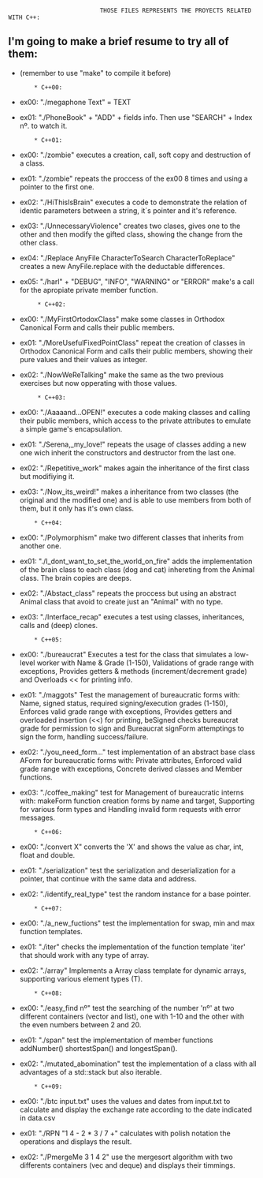                               THOSE FILES REPRESENTS THE PROYECTS RELATED WITH C++:

I'm going to make a brief resume to try all of them:
-
- (remember to use "make" to compile it before)


          * C++00:


- ex00: "./megaphone Text" = TEXT
- ex01: "./PhoneBook" + "ADD" + fields info. Then use "SEARCH" + Index nº. to watch it.


          * C++01:


- ex00: "./zombie" executes a creation, call, soft copy and destruction of a class.
- ex01: "./zombie" repeats the proccess of the ex00 8 times and using a pointer to the first one.
- ex02: "./HiThisIsBrain" executes a code to demonstrate the relation of identic parameters between a string, it´s pointer and it's reference.
- ex03: "./UnnecessaryViolence" creates two clases, gives one to the other and then modify the gifted class, showing the change from the other class.
- ex04: "./Replace AnyFile CharacterToSearch CharacterToReplace" creates a new AnyFile.replace with the deductable differences.
- ex05: "./harl" + "DEBUG", "INFO", "WARNING" or "ERROR" make's a call for the apropiate private member function.


           * C++02:

  
- ex00: "./MyFirstOrtodoxClass" make some classes in Orthodox Canonical Form and calls their public members.
- ex01: "./MoreUsefulFixedPointClass" repeat the creation of classes in Orthodox Canonical Form and calls their public members, showing their pure values and their values as integer.
- ex02: "./NowWeReTalking" make the same as the two previous exercises but now opperating with those values.


           * C++03:


- ex00: "./Aaaaand...OPEN\!" executes a code making classes and calling their public members, which access to the private attributes to emulate a simple game's encapsulation.
- ex01: "./Serena,_my_love\!" repeats the usage of classes adding a new one wich inherit the constructors and destructor from the last one.
- ex02: "./Repetitive_work" makes again the inheritance of the first class but modifiying it.
- ex03: "./Now_its_weird\!" makes a inheritance from two classes (the original and the modified one) and is able to use members from both of them, but it only has it's own class.


          * C++04:

 
- ex00: "./Polymorphism" make two different classes that inherits from another one.
- ex01: "./I_dont_want_to_set_the_world_on_fire" adds the implementation of the brain class to each class (dog and cat) inhereting from the Animal class. The brain copies are deeps.
- ex02: "./Abstact_class" repeats the proccess but using an abstract Animal class that avoid to create just an "Animal" with no type.
- ex03: "./Interface_recap" executes a test using classes, inheritances, calls and (deep) clones.


          * C++05:

 - ex00: "./bureaucrat" Executes a test for the class that simulates a low-level worker with Name & Grade (1-150), Validations of grade range with exceptions, Provides getters & methods (increment/decrement grade) and Overloads << for printing info.
 - ex01: "./maggots" Test the management of bureaucratic forms with: Name, signed status, required signing/execution grades (1-150), Enforces valid grade range with exceptions, Provides getters and overloaded insertion (<<) for printing, beSigned checks bureaucrat grade for permission to sign and Bureaucrat signForm attemptings to sign the form, handling success/failure.
 - ex02: "./you_need_form..." test implementation of an abstract base class AForm for bureaucratic forms with: Private attributes, Enforced valid grade range with exceptions, Concrete derived classes and Member functions.
 - ex03: "./coffee_making" test for Management of bureaucratic interns with: makeForm function creation forms by name and target, Supporting for various form types and Handling invalid form requests with error messages.


           * C++06:
  
- ex00: "./convert X" converts the 'X' and shows the value as char, int, float and double.
- ex01: "./serialization" test the serialization and deserialization for a pointer, that continue with the same data and address.
- ex02: "./identify_real_type" test the random instance for a base pointer.

          * C++07:
 
- ex00: "./a_new_fuctions" test the implementation for swap, min and max function templates.
- ex01: "./iter" checks the implementation of the function template 'iter' that should work with any type of array.
- ex02: "./array" Implements a Array<T> class template for dynamic arrays, supporting various element types (T).


          * C++08:

- ex00: "./easy_find nº" test the searching of the number 'nº' at two different containers (vector and list), one with 1-10 and the other with the even numbers between 2 and 20.
- ex01: "./span" test the implementation of member functions addNumber() shortestSpan() and longestSpan().
- ex02: "./mutated_abomination" test the implementation of a class with all advantages of a std::stack but also iterable.
  
          * C++09:
 
- ex00: "./btc input.txt" uses the values and dates from input.txt to calculate and display the exchange rate according to the date indicated in data.csv
- ex01: "./RPN "1 4 - 2 * 3 / 7 +" calculates with polish notation the operations and displays the result.
- ex02: "./PmergeMe 3 1 4 2" use the mergesort algorithm with two differents containers (vec and deque) and displays their timmings.
